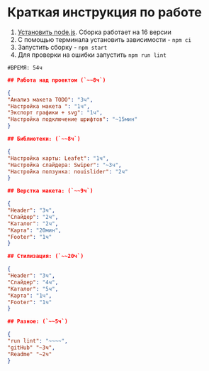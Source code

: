 # Краткая инструкция по работе

1. [Установить node.js](https://nodejs.org/download/release/latest-v16.x/). Сборка работает на 16 версии
2. С помощью терминала установить зависимости - `npm ci`
3. Запустить сборку - `npm start`
4. Для проверки на ошибки запустить `npm run lint`

<!--# Время затреченное на проект (`в часах`):-->

```
#ВРЕМЯ: 54ч
```

```json
## Работа над проектом (`~~8ч`)

{
"Анализ макета TODO": "3ч",
"Настройка макета ": "1ч",
"Экспорт графики + svg": "1ч",
"Настройка подключение шрифтов": "~15мин"
}

## Библиотеки: (`~~8ч`)

{
"Настройка карты: Leafet": "1ч",
"Настройка слайдера: Swiper": "~3ч",
"Настройка ползунка: nouislider": "2ч"
}

## Верстка макета: (`~~9ч`)

{
"Header": "3ч",
"Слайдер": "2ч",
"Каталог": "2ч",
"Карта": "20мин",
"Footer": "1ч"
}

## Стилизация: (`~~20ч`)

{
"Header": "3ч",
"Слайдер": "4ч",
"Каталог": "5ч",
"Карта": "1ч",
"Footer": "1ч"
}

## Разное: (`~~5ч`)

{
"run lint": "~~~~",
"gitHub" "~3ч",
"Readme" "~2ч"
}
```
